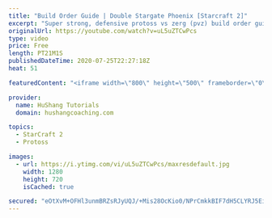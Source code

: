 ```yaml
---
title: "Build Order Guide | Double Stargate Phoenix [Starcraft 2]"
excerpt: "Super strong, defensive protoss vs zerg (pvz) build order guide. This opening is going to give you incredible map control over zerg in the mid-game, letting you scout exactly what is coming your way and making it easy to feel in control of the game. This build also completely owns mutalisk transitions"
originalUrl: https://youtube.com/watch?v=uL5uZTCwPcs
type: video
price: Free
length: PT21M1S
publishedDateTime: 2020-07-25T22:27:18Z
heat: 51

featuredContent: "<iframe width=\"800\" height=\"500\" frameborder=\"0\" src=\"https://www.youtube.com/embed/uL5uZTCwPcs\" allow=\"accelerometer; autoplay; encrypted-media; gyroscope; picture-in-picture\" allowfullscreen></iframe>"

provider:
  name: HuShang Tutorials
  domain: hushangcoaching.com

topics:
  - StarCraft 2
  - Protoss

images:
  - url: https://i.ytimg.com/vi/uL5uZTCwPcs/maxresdefault.jpg
    width: 1280
    height: 720
    isCached: true

secured: "eOtXvM+OFHl3unmBRZsRJyUQJ/+Mis28OcKio0/NPrCmkkBIF7dH5CLYRJ5Ei9ywI2q7Nie+ujJa78t5znZ/tdPwxYI76vL33mU3woWwH1iKYhuJmH3+9/vbjKwbKPGq7W39WBt4IFYjGVWjTTUxzy5X1cgVZjcH+/1EYKvzj98QRbpHe2+UycIdWga0E2lkyhYtyAMlB51pBqPg/zMyfJboN5NuYyqJnumPxmVGIPJi5e4am6y8y9CmZwbv3WJykipkqFtZwp6C0qsg7Bdx/inFbsetQFzQx+2PFkONsjsQ368PAYI7WsE7RvEXQNgexzDHl2n6IzNa0y0k8dMZ2nP5zrEoSxL3bm1dBhsLgiTHDxhpzuO0Jnptd0s2S3f5qFzIaYrtL98UTKHhowCUQKo5ptFpef9EpeovxvD36fE=;lTKDckw0oBIG/c0ISDuXOQ=="
---
```


